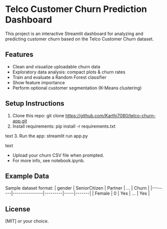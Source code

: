 # Telco Customer Churn Prediction Dashboard

This project is an interactive Streamlit dashboard for analyzing and predicting customer churn based on the Telco Customer Churn dataset.

## Features

- Clean and visualize uploadable churn data
- Exploratory data analysis: compact plots & churn rates
- Train and evaluate a Random Forest classifier
- Show feature importance
- Perform optional customer segmentation (K-Means clustering)

## Setup Instructions

1. Clone this repo: git clone https://github.com/Karthi7080/telco-churn-app.git
2. Install requirements:
pip install -r requirements.txt

text
3. Run the app:
streamlit run app.py

text

- Upload your churn CSV file when prompted.
- For more info, see notebook.ipynb.

## Example Data

Sample dataset format:
| gender | SeniorCitizen | Partner | ... | Churn |
|--------|---------------|---------|-----|-------|
| Female | 0             | Yes     | ... | Yes   |

## License

[MIT] or your choice.
